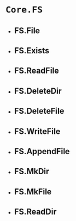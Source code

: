 # `Core.FS`

-  ## FS.File
-  ## FS.Exists
-  ## FS.ReadFile
-  ## FS.DeleteDir
-  ## FS.DeleteFile
-  ## FS.WriteFile
-  ## FS.AppendFile
-  ## FS.MkDir
-  ## FS.MkFile
-  ## FS.ReadDir
